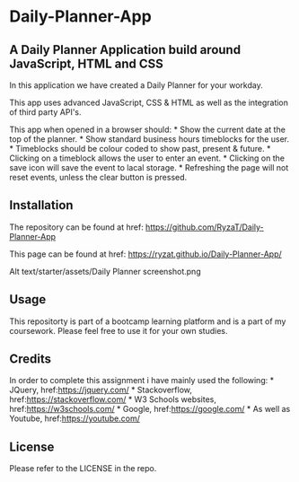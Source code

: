 # Daily-Planner-App

## A Daily Planner Application build around JavaScript, HTML and CSS

In this application we have created a Daily Planner for your workday.

This app uses advanced JavaScript, CSS & HTML as well as the integration of third party API's.

This app when opened in a browser should:
    *   Show the current date at the top of the planner.
    *   Show standard business hours timeblocks for the user.
    *   Timeblocks should be colour coded to show past, present & future.
    *   Clicking on a timeblock allows the user to enter an event.
    *   Clicking on the save icon will save the event to lacal storage.
    *   Refreshing the page will  not reset events, unless  the clear button is pressed.


## Installation
The repository can be found at href: https://github.com/RyzaT/Daily-Planner-App

This page can be found at href: https://ryzat.github.io/Daily-Planner-App/

Alt text/starter/assets/Daily Planner screenshot.png

## Usage
This repositorty is part of a bootcamp learning platform and is a part of my coursework. Please feel free to use it for your own studies.

## Credits
In order to complete this assignment i have mainly used the following:
    *   JQuery, href:https://jquery.com/
    *   Stackoverflow, href:https://stackoverflow.com/
    *   W3 Schools websites, href:https://w3schools.com/
    *   Google, href:https://google.com/
    *   As well as Youtube, href:https://youtube.com/

## License
Please refer to the LICENSE in the repo.

